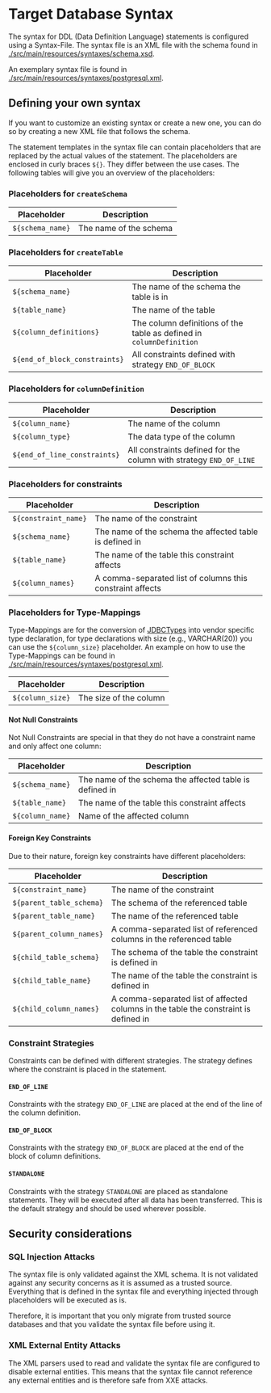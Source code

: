 # Target Database Syntax

The syntax for DDL (Data Definition Language) statements is configured using a Syntax-File.
The syntax file is an XML file with the schema found
in [./src/main/resources/syntaxes/schema.xsd](./src/main/resources/syntaxes/schema.xsd).

An exemplary syntax file is found
in [./src/main/resources/syntaxes/postgresql.xml](./src/main/resources/syntaxes/postgresql.xml).

## Defining your own syntax

If you want to customize an existing syntax or create a new one,
you can do so by creating a new XML file that follows the schema.

The statement templates in the syntax file can contain placeholders that are replaced by the actual
values of the statement.
The placeholders are enclosed in curly braces `${}`. They differ between the use cases.
The following tables will give you an overview of the placeholders:

### Placeholders for `createSchema`

| Placeholder      | Description            |
|------------------|------------------------|
| `${schema_name}` | The name of the schema |

### Placeholders for `createTable`

| Placeholder                   | Description                                                          |
|-------------------------------|----------------------------------------------------------------------|
| `${schema_name}`              | The name of the schema the table is in                               |
| `${table_name}`               | The name of the table                                                |
| `${column_definitions}`       | The column definitions of the table as defined in `columnDefinition` |
| `${end_of_block_constraints}` | All constraints defined with strategy `END_OF_BLOCK`                 |

### Placeholders for `columnDefinition`

| Placeholder                  | Description                                                        |
|------------------------------|--------------------------------------------------------------------|
| `${column_name}`             | The name of the column                                             |
| `${column_type}`             | The data type of the column                                        |
| `${end_of_line_constraints}` | All constraints defined for the column with strategy `END_OF_LINE` |

### Placeholders for constraints

| Placeholder          | Description                                               |
|----------------------|-----------------------------------------------------------|
| `${constraint_name}` | The name of the constraint                                |
| `${schema_name}`     | The name of the schema the affected table is defined in   |
| `${table_name}`      | The name of the table this constraint affects             |
| `${column_names}`    | A comma-separated list of columns this constraint affects |

### Placeholders for Type-Mappings

Type-Mappings are for the conversion of [JDBCTypes](https://docs.oracle.com/en/java/javase/21/docs/api/java.sql/java/sql/JDBCType.html) into vendor specific type declaration, for type declarations with size (e.g., VARCHAR(20)) you can use the `${column_size}` placeholder.
An example on how to use the Type-Mappings can be found in [./src/main/resources/syntaxes/postgresql.xml](./src/main/resources/syntaxes/postgresql.xml).

| Placeholder      | Description            |
|------------------|------------------------|
| `${column_size}` | The size of the column |

#### Not Null Constraints

Not Null Constraints are special in that they do not have a constraint name and only affect one
column:

| Placeholder      | Description                                             |
|------------------|---------------------------------------------------------|
| `${schema_name}` | The name of the schema the affected table is defined in |
| `${table_name}`  | The name of the table this constraint affects           |
| `${column_name}` | Name of the affected column                             |

#### Foreign Key Constraints

Due to their nature, foreign key constraints have different placeholders:

| Placeholder              | Description                                                                          |
|--------------------------|--------------------------------------------------------------------------------------|
| `${constraint_name}`     | The name of the constraint                                                           |
| `${parent_table_schema}` | The schema of the referenced table                                                   |
| `${parent_table_name}`   | The name of the referenced table                                                     |
| `${parent_column_names}` | A comma-separated list of referenced columns in the referenced table                 |
| `${child_table_schema}`  | The schema of the table the constraint is defined in                                 |
| `${child_table_name}`    | The name of the table the constraint is defined in                                   |
| `${child_column_names}`  | A comma-separated list of affected columns in the table the constraint is defined in |

### Constraint Strategies

Constraints can be defined with different strategies.
The strategy defines where the constraint is placed in the statement.

#### `END_OF_LINE`

Constraints with the strategy `END_OF_LINE` are placed at the end of the line of the column
definition.

#### `END_OF_BLOCK`

Constraints with the strategy `END_OF_BLOCK` are placed at the end of the block of column
definitions.

#### `STANDALONE`

Constraints with the strategy `STANDALONE` are placed as standalone statements.
They will be executed after all data has been transferred.
This is the default strategy and should be used wherever possible.

## Security considerations

### SQL Injection Attacks

The syntax file is only validated against the XML schema.
It is not validated against any security concerns as it is assumed as a trusted source.
Everything that is defined in the syntax file and everything injected through placeholders
will be executed as is.

Therefore, it is important that you only migrate from trusted source databases and
that you validate the syntax file before using it.

### XML External Entity Attacks

The XML parsers used to read and validate the syntax file are configured to disable external
entities.
This means that the syntax file cannot reference any external entities and is
therefore safe from XXE attacks.

